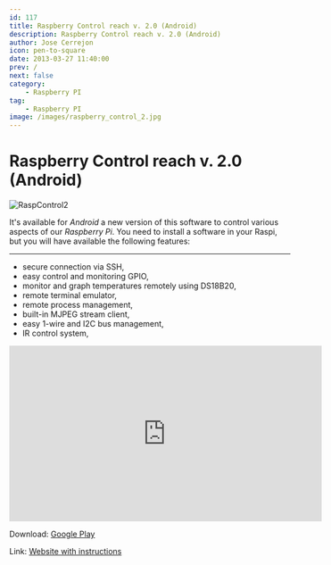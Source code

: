 ```yaml
---
id: 117
title: Raspberry Control reach v. 2.0 (Android)
description: Raspberry Control reach v. 2.0 (Android)
author: Jose Cerrejon
icon: pen-to-square
date: 2013-03-27 11:40:00
prev: /
next: false
category:
    - Raspberry PI
tag:
    - Raspberry PI
image: /images/raspberry_control_2.jpg
---
```


# Raspberry Control reach v. 2.0 (Android)

![RaspControl2](/images/raspberry_control_2.jpg)

It's available for _Android_ a new version of this software to control various aspects of our _Raspberry Pi_. You need to install a software in your Raspi, but you will have available the following features:

---

-   secure connection via SSH,
-   easy control and monitoring GPIO,
-   monitor and graph temperatures remotely using DS18B20,
-   remote terminal emulator,
-   remote process management,
-   built-in MJPEG stream client,
-   easy 1-wire and I2C bus management,
-   IR control system,

<iframe width="560" height="315" src="https://www.youtube.com/embed/CQX_3g62is4" frameborder="0" allowfullscreen></iframe>

Download: [Google Play](https://play.google.com/store/apps/details?id=com.skalski.raspberry.control)

Link: [Website with instructions](https://lukasz-skalski.com/index.php/projekty-inne/raspberry-control-control-raspberry-pi-with-your-android-device.html)
